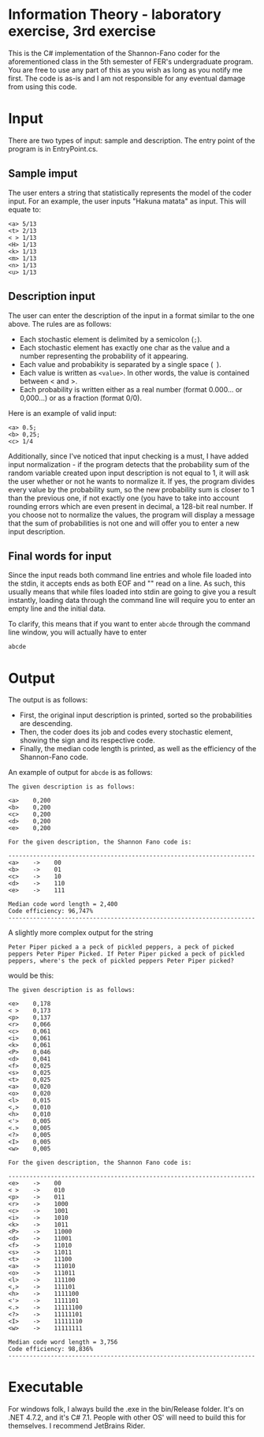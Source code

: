 # Information Theory - laboratory exercise, 3rd exercise

This is the C# implementation of the Shannon-Fano coder for the aforementioned class in the 5th semester of FER's undergraduate program. You are free to use any part of this as you wish as long as you notify me first. The code is as-is and I am not responsible for any eventual damage from using this code.

# Input

There are two types of input: sample and description. The entry point of the program is in EntryPoint.cs.

## Sample imput

The user enters a string that statistically represents the model of the coder input. For an example, the user inputs "Hakuna matata" as input. This will equate to:

```
<a> 5/13
<t> 2/13
< > 1/13
<H> 1/13
<k> 1/13
<m> 1/13
<n> 1/13
<u> 1/13
```

## Description input

The user can enter the description of the input in a format similar to the one above. The rules are as follows:

- Each stochastic element is delimited by a semicolon (`;`).
- Each stochastic element has exactly one char as the value and a number representing the probability of it appearing.
- Each value and probabikity is separated by a single space (` `).
- Each value is written as `<value>`. In other words, the value is contained between < and >.
- Each probability is written either as a real number (format 0.000... or 0,000...) or as a fraction (format 0/0).
  
Here is an example of valid input:

```
<a> 0.5;
<b> 0,25;
<c> 1/4
```
  
Additionally, since I've noticed that input checking is a must, I have added input normalization - if the program detects that the probability sum of the random variable created upon input description is not equal to 1, it will ask the user whether or not he wants to normalize it. If yes, the program divides every value by the probability sum, so the new probability sum is closer to 1 than the previous one, if not exactly one (you have to take into account rounding errors which are even present in decimal, a 128-bit real number. If you choose not to normalize the values, the program will display a message that the sum of probabilities is not one and will offer you to enter a new input description.

## Final words for input

Since the input reads both command line entries and whole file loaded into the stdin, it accepts ends as both EOF and "" read on a line. As such, this usually means that while files loaded into stdin are going to give you a result instantly, loading data through the command line will require you to enter an empty line and the initial data.

To clarify, this means that if you want to enter `abcde` through the command line window, you will actually have to enter

```
abcde

```


# Output

The output is as follows:

- First, the original input description is printed, sorted so the probabilities are descending.
- Then, the coder does its job and codes every stochastic element, showing the sign and its respective code.
- Finally, the median code length is printed, as well as the efficiency of the Shannon-Fano code.

An example of output for `abcde` is as follows:

```
The given description is as follows:

<a>    0,200
<b>    0,200
<c>    0,200
<d>    0,200
<e>    0,200

For the given description, the Shannon Fano code is:

----------------------------------------------------------------------
<a>    ->    00
<b>    ->    01
<c>    ->    10
<d>    ->    110
<e>    ->    111

Median code word length = 2,400
Code efficiency: 96,747%
----------------------------------------------------------------------
```

A slightly more complex output for the string
```
Peter Piper picked a a peck of pickled peppers, a peck of picked peppers Peter Piper Picked. If Peter Piper picked a peck of pickled peppers, where's the peck of pickled peppers Peter Piper picked?
```

would be this:

```
The given description is as follows:

<e>    0,178
< >    0,173
<p>    0,137
<r>    0,066
<c>    0,061
<i>    0,061
<k>    0,061
<P>    0,046
<d>    0,041
<f>    0,025
<s>    0,025
<t>    0,025
<a>    0,020
<o>    0,020
<l>    0,015
<,>    0,010
<h>    0,010
<'>    0,005
<.>    0,005
<?>    0,005
<I>    0,005
<w>    0,005

For the given description, the Shannon Fano code is:

----------------------------------------------------------------------
<e>    ->    00
< >    ->    010
<p>    ->    011
<r>    ->    1000
<c>    ->    1001
<i>    ->    1010
<k>    ->    1011
<P>    ->    11000
<d>    ->    11001
<f>    ->    11010
<s>    ->    11011
<t>    ->    11100
<a>    ->    111010
<o>    ->    111011
<l>    ->    111100
<,>    ->    111101
<h>    ->    1111100
<'>    ->    1111101
<.>    ->    11111100
<?>    ->    11111101
<I>    ->    11111110
<w>    ->    11111111

Median code word length = 3,756
Code efficiency: 98,836%
----------------------------------------------------------------------
```

# Executable

For windows folk, I always build the .exe in the bin/Release folder. It's on .NET 4.7.2, and it's C# 7.1. People with other OS' will need to build this for themselves. I recommend JetBrains Rider.
